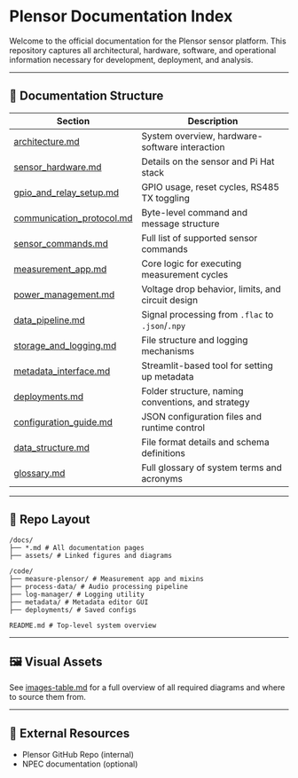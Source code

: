 # Plensor Documentation Index

Welcome to the official documentation for the Plensor sensor platform. This repository captures all architectural, hardware, software, and operational information necessary for development, deployment, and analysis.

---

## 📁 Documentation Structure

| Section                     | Description                                        |
|-----------------------------|----------------------------------------------------|
| [architecture.md](architecture.md)             | System overview, hardware-software interaction      |
| [sensor_hardware.md](sensor_hardware.md)       | Details on the sensor and Pi Hat stack              |
| [gpio_and_relay_setup.md](gpio_and_relay_setup.md) | GPIO usage, reset cycles, RS485 TX toggling         |
| [communication_protocol.md](communication_protocol.md) | Byte-level command and message structure            |
| [sensor_commands.md](sensor_commands.md)       | Full list of supported sensor commands              |
| [measurement_app.md](measurement_app.md)       | Core logic for executing measurement cycles         |
| [power_management.md](power_management.md)     | Voltage drop behavior, limits, and circuit design   |
| [data_pipeline.md](data_pipeline.md)           | Signal processing from `.flac` to `.json`/`.npy`    |
| [storage_and_logging.md](storage_and_logging.md)| File structure and logging mechanisms               |
| [metadata_interface.md](metadata_interface.md) | Streamlit-based tool for setting up metadata        |
| [deployments.md](deployments.md)               | Folder structure, naming conventions, and strategy  |
| [configuration_guide.md](configuration_guide.md)| JSON configuration files and runtime control        |
| [data_structure.md](data_structure.md)         | File format details and schema definitions          |
| [glossary.md](glossary.md)                     | Full glossary of system terms and acronyms          |

---

## 📂 Repo Layout

```
/docs/
├── *.md # All documentation pages
├── assets/ # Linked figures and diagrams

/code/
├── measure-plensor/ # Measurement app and mixins
├── process-data/ # Audio processing pipeline
├── log-manager/ # Logging utility
├── metadata/ # Metadata editor GUI
├── deployments/ # Saved configs

README.md # Top-level system overview
```


---

## 🖼️ Visual Assets

See [images-table.md](images-table.md) for a full overview of all required diagrams and where to source them from.

---

## 🔗 External Resources

- Plensor GitHub Repo (internal)
- NPEC documentation (optional)
